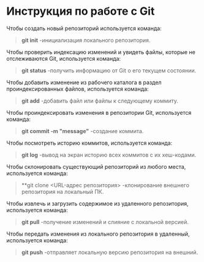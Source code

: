 # Инструкция по работе с Git

Чтобы создать новый репозиторий используется команда:
> **git init**
-инициализация локального репозитория.

Чтобы проверить индексацию изменений и увидеть файлы, которые не отслеживаются Git, используется команда:
> **git status**
-получить информацию от Git о его текущем состоянии.

Чтобы добавить изменение из рабочего каталога в раздел проиндексированных файлов, используется команда:
> **git add**
-добавить файл или файлы к следующему коммиту.

Чтобы проиндексировать изменения в репозитории Git, используется команда:
> **git commit -m "message"**
-создание коммита.

Чтобы посмотреть историю коммитов, используется команда:
> **git log**
-вывод на экран историю всех коммитов с их хеш-кодами.

Чтобы склонировать существующий репозиторий из любого места, используется команда:
> **git clone <URL-адрес репозитория>
-клонирование внешнего репозитория на локальный ПК.

Чтобы извлечь и загрузить содержимое из удаленного репозитория, используется команда:
> **git pull**
-получение изменений и слияние с локальной версией.

Чтобы передать изменения из локального репозитория в удаленный, используется команда:
> **git push**
-отправляет локальную версию репозитория  на внешний.

